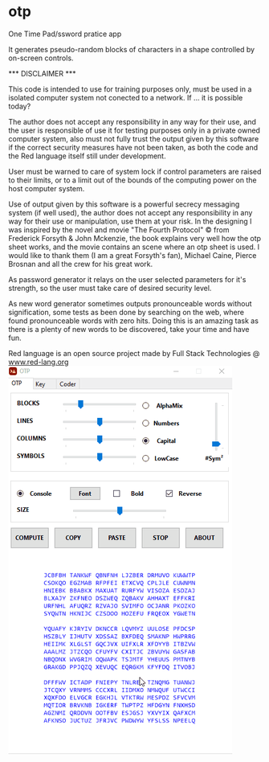 # otp
One Time Pad/ssword pratice app

It generates pseudo-random blocks of characters in a shape controlled by on-screen controls.

*** DISCLAIMER ***

This code is intended to use for training purposes only, must be used in a isolated computer system not conected to a network. If ... it is possible today?

The author does not accept any responsibility in any way for their use, and the user is responsible of use it for testing purposes only
in a private owned computer system, also must not fully trust the output given by this software if the correct security measures have not been taken, as both the code and the Red language itself still under development.

User must be warned to care of system lock if control parameters are raised to their limits, or to a limit out of the bounds of the
computing power on the host computer system.

Use of output given by this software is a powerful secrecy messaging system (if well used), the author does not accept any responsibility in any way for their use or manipulation, use them at your risk. In the designing I was inspired by the novel and movie "The Fourth Protocol" © from Frederick Forsyth & John Mckenzie, the book explains very well how the otp sheet works, and the movie contains an scene where an otp sheet is used. I would like to thank them (I am a great Forsyth's fan), Michael Caine, Pierce Brosnan and all the crew for his great work.

As password generator it relays on the user selected parameters for it's strength, so the user must take care of desired security level.

As new word generator sometimes outputs pronounceable words without signification, some tests as been done by searching on the web, where found pronounceable words with zero hits. Doing this is an amazing task as there is a plenty of new words to be discovered, take your time and have fun.

Red language is an open source project made by Full Stack Technologies @ www.red-lang.org
![Test Image 0](/otptest02.gif)
